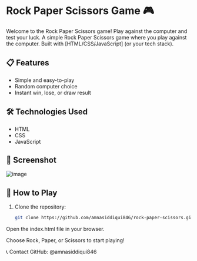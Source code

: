 
# Rock Paper Scissors Game 🎮

Welcome to the Rock Paper Scissors game! Play against the computer and test your luck.
A simple Rock Paper Scissors game where you play against the computer. Built with [HTML/CSS/JavaScript] (or your tech stack).
## 📋 Features
- Simple and easy-to-play
- Random computer choice
- Instant win, lose, or draw result

## 🛠️ Technologies Used
- HTML
- CSS
- JavaScript

## 📸 Screenshot
![image](https://github.com/user-attachments/assets/86e8e534-7e80-4d3c-8ab3-54644c923589)


## 🚀 How to Play
1. Clone the repository:
   ```bash
   git clone https://github.com/amnasiddiqui846/rock-paper-scissors.git
Open the index.html file in your browser.

Choose Rock, Paper, or Scissors to start playing!

📞 Contact
GitHub: @amnasiddiqui846


